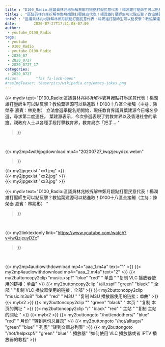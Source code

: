 ```yaml
---
title : "D100_Radio:區議員林兆彬拆解林鄭月娥點打壓民意代表！楊潤雄打壓師生可以點反擊？教協葉建源可以點進取！D100十八區全接觸（主持：陳榮泰 嘉賓：林兆彬） "
title2 : "區議員林兆彬拆解林鄭月娥點打壓民意代表！楊潤雄打壓師生可以點反擊？教協葉建源可以點進取！D100十八區全接觸（主持：陳榮泰 嘉賓：林兆彬） "
info2 : "區議員林兆彬拆解林鄭月娥點打壓民意代表！楊潤雄打壓師生可以點反擊？教協葉建源可以點進取！D100十八區全接觸（主持：陳榮泰 嘉賓：林兆彬） 立法會選舉提名期開始，現任教育界議員葉建源今日報名參選，尋求第二度連任。 葉建源表示，今次參選表現了對教育界以及香港社會的承擔。親政府人士以各種手段打擊教育界，教育局亦「把手... "
date:        2020-07-27T17:51:08-07:00
author:
 - youtube_D100_Radio
tags:
 - youtube
 - D100_Radio
 - youtube_D100_Radio
 - 2020_07
 - 2020_0727
 - 2020_0727_17
categories:
 - 2020_0727
#icon:        "fas fa-lock-open"
#resImgTeaser: teaserpics/wikipedia.org/emacs-jokes.png
---
```


{{< mydiv text="D100_Radio:區議員林兆彬拆解林鄭月娥點打壓民意代表！楊潤雄打壓師生可以點反擊？教協葉建源可以點進取！D100十八區全接觸（主持：陳榮泰 嘉賓：林兆彬） 立法會選舉提名期開始，現任教育界議員葉建源今日報名參選，尋求第二度連任。 葉建源表示，今次參選表現了對教育界以及香港社會的承擔。親政府人士以各種手段打擊教育界，教育局亦「把手... "
>}}
<br>


{{< my2mp4withjpgdownload mp4="20200727_iwqzjeuydzc.webm"
>}}

{{< my2jpgexist "xx1.jpg" >}}<br>
{{< my2jpgexist "xx2.jpg" >}}<br>
{{< my2jpgexist "xx3.jpg" >}}<br>



{{< mydiv text="D100_Radio:區議員林兆彬拆解林鄭月娥點打壓民意代表！楊潤雄打壓師生可以點反擊？教協葉建源可以點進取！D100十八區全接觸（主持：陳榮泰 嘉賓：林兆彬） "
>}}
<br>

{{< my2linktextonly link="https://www.youtube.com/watch?v=iwQzjeuyDZc"
>}}


<br>

{{< my2mp4audiowithdownload mp4="aaa_1.m4a"    text="1" >}}
{{< my2mp4audiowithdownload mp4="aaa_2.m4a"    text="2" >}}
{{< my2buttoncopy2clip "music.xspf"        "blue"   "red"    " 单曲 "  "复制 VLC 播放器使用的链接：单曲" >}} {{< my2buttoncopy2clip "/all.xspf"         "green"  "black"  " 全部 "  "复制 VLC 播放器使用的链接：全部" >}} {{< my2buttoncopy2clip "music.m3u8"        "blue"   "red"    " M3U  "    "复制 M3U 播放器使用的链接：单曲" >}} {{< mybr2 >}} {{< my2buttoncopy2clip ""                  "green"  "black"  " 本页 "    "复制 本页的网址 " >}} {{< my2buttoncopy2clip "/"                 "black"  "red"    " 主站 "    "复制 主站的网址 " >}} {{< mybr2 >}} {{< my2buttongoto      "/hot/endothers/"   "blue"   "red"    " 月份"   "转到月份总目录" >}} {{< my2buttongoto      "/hot/alltags/"     "green"  "blue"   " 列表"   "转到文章总列表" >}} {{< my2buttongoto      "/hot/helpxspf/"    "green"  "blue"   " 播放器" "如何使用 VLC 播放器或者 IPTV 播放器的教程" >}} 
